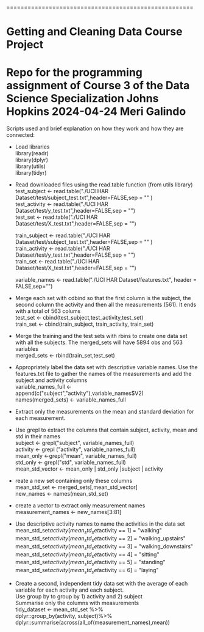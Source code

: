 =====================================================
# Getting and Cleaning Data Course Project
Repo for the programming assignment of Course 3 of the Data Science Specialization Johns Hopkins
2024-04-24
Meri Galindo
======================================================
Scripts used and brief explanation on how they work and how they are connected:

- Load libraries\
   library(readr)\
   library(dplyr)\
   library(utils)\
   library(tidyr)

- Read downloaded files using the read.table function (from utils library)\
   test_subject <- read.table("./UCI HAR Dataset/test/subject_test.txt",header=FALSE,sep = "" )\
   test_activity <- read.table("./UCI HAR Dataset/test/y_test.txt",header=FALSE,sep = "")\
   test_set <- read.table("./UCI HAR Dataset/test/X_test.txt",header=FALSE,sep = "")

   train_subject <- read.table("./UCI HAR Dataset/test/subject_test.txt",header=FALSE,sep = "" )\
   train_activity <- read.table("./UCI HAR Dataset/test/y_test.txt",header=FALSE,sep = "")\
   train_set <- read.table("./UCI HAR Dataset/test/X_test.txt",header=FALSE,sep = "")

   variable_names <- read.table("./UCI HAR Dataset/features.txt", header = FALSE,sep="")

- Merge each set with cdbind so that the first column is the subject, the second column the activity and then all the measurements (561). It ends with a total of 563 colums\
test_set <- cbind(test_subject,test_activity,test_set)\
train_set <- cbind(train_subject, train_activity, train_set)

- Merge the training and the test sets with rbins to create one data set with all the subjects. The merged_sets will have 5894 obs and 563 variables\
merged_sets <- rbind(train_set,test_set)

- Appropriately label the data set with descriptive variable names. Use the features.txt file to gather the names of the measurements and add the subject and activity columns\
variable_names_full <- append(c("subject","activity"),variable_names$V2)\
names(merged_sets) <- variable_names_full

- Extract only the measurements on the mean and standard deviation for each measurement. 
- Use grepl to extract the columns that contain subject, activity, mean and std in their names\
subject <- grepl("subject", variable_names_full)\
activity <- grepl ("activity", variable_names_full)\
mean_only <-grepl("mean", variable_names_full)\
std_only <- grepl("std", variable_names_full)\
mean_std_vector <- mean_only | std_only |subject | activity
- reate a new set containing only these columns\
mean_std_set <- merged_sets[,mean_std_vector]\
new_names <- names(mean_std_set)
- create a vector to extract only measurement names\
measurement_names <- new_names[3:81]

- Use descriptive activity names to name the activities in the data set\
mean_std_set$activity[mean_std_set$activity == 1] = "walking"\
mean_std_set$activity[mean_std_set$activity == 2] = "walking_upstairs"\
mean_std_set$activity[mean_std_set$activity == 3] = "walking_downstairs"\
mean_std_set$activity[mean_std_set$activity == 4] = "sitting"\
mean_std_set$activity[mean_std_set$activity == 5] = "standing"\
mean_std_set$activity[mean_std_set$activity == 6] = "laying"

- Create a second, independent tidy data set with the average of each variable for each activity and each subject.\
Use group by to group by 1) activity and 2) subject\
Summarise only the columns with measurements\
tidy_dataset <- mean_std_set %>%\
    dplyr::group_by(activity, subject)%>%\
    dplyr::summarise(across(all_of(measurement_names),mean))

